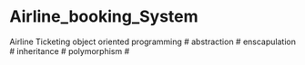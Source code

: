 # Airline_booking_System
Airline Ticketing 
object oriented programming #
abstraction #
enscapulation #
inheritance #
polymorphism #
